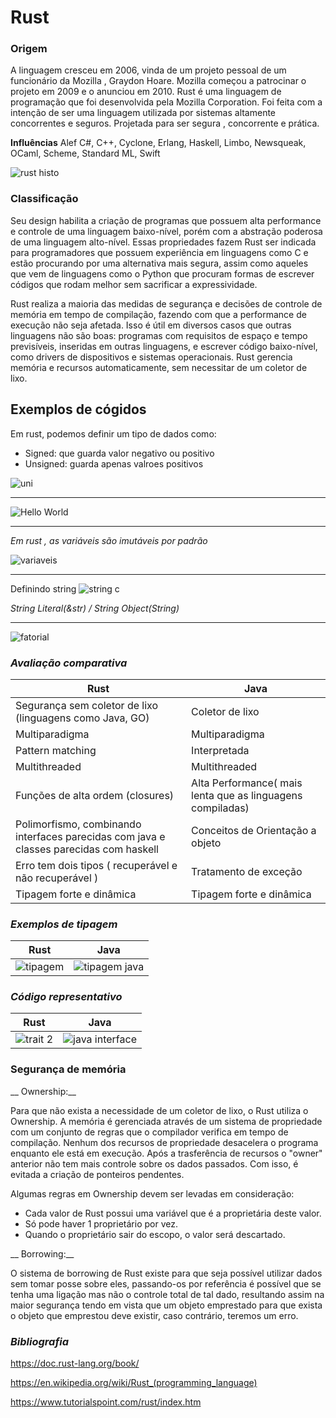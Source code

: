 # **Rust**

### **Origem**

A linguagem cresceu em 2006, vinda de um projeto pessoal de um funcionário da Mozilla , Graydon Hoare. Mozilla começou a patrocinar o projeto em 2009 e o anunciou em 2010.
Rust é uma linguagem de programação que foi desenvolvida pela Mozilla Corporation. Foi feita com a intenção de ser uma linguagem utilizada por sistemas  altamente concorrentes e seguros. Projetada para ser segura , concorrente e prática.



**Influências**
 Alef C#, C++, Cyclone, Erlang, Haskell, Limbo, Newsqueak, OCaml, Scheme, Standard ML, Swift

![rust histo](https://user-images.githubusercontent.com/7257385/64481538-b1920a00-d1b3-11e9-88a5-2d358c1e050a.jpg)


### **Classificação**

Seu design habilita a criação de programas que possuem alta performance e controle de uma linguagem baixo-nível, porém com a abstração poderosa de uma linguagem alto-nível. Essas propriedades fazem Rust ser indicada para programadores que possuem experiência em linguagens como C e estão procurando por uma alternativa mais segura, assim como aqueles que vem de linguagens como o Python que procuram formas de escrever códigos que rodam melhor sem sacrificar a expressividade.

Rust realiza a maioria das medidas de segurança e decisões de controle de memória em tempo de compilação, fazendo com que a performance de execução não seja afetada. Isso é útil em diversos casos que outras linguagens não são boas: programas com requisitos de espaço e tempo previsíveis, inseridas em outras linguagens, e escrever código baixo-nível, como drivers de dispositivos e sistemas operacionais.
Rust gerencia memória e recursos automaticamente, sem necessitar de um coletor de lixo.

## **Exemplos de cógidos**
Em rust, podemos definir um tipo de dados como:
* Signed: que guarda valor negativo ou positivo
* Unsigned: guarda apenas valroes positivos 

![uni](https://user-images.githubusercontent.com/7257385/64481049-9f5f9e00-d1aa-11e9-95ef-5e9c68935169.jpg)
_________________________________________________

![Hello World](https://user-images.githubusercontent.com/7257385/64479753-9b735200-d191-11e9-92de-010047fe0c3f.jpg)
_________________________________________________
*Em rust , as variáveis são imutáveis por padrão*

![variaveis](https://user-images.githubusercontent.com/7257385/64480149-d1680480-d198-11e9-9e6d-8da53e67e24c.jpg)
_________________________________________________
Definindo string
![string c](https://user-images.githubusercontent.com/7257385/64482030-ed32d100-d1bf-11e9-857e-3afcca315349.jpg)

*String Literal(&str) / String Object(String)*

_________________________________________________

![fatorial](https://user-images.githubusercontent.com/7257385/64482023-ae9d1680-d1bf-11e9-8ecc-bf8a7510ba38.jpg)


### ***Avaliação comparativa***
| Rust | Java | 
| --- | --- |
| Segurança sem coletor de lixo (linguagens como Java, GO)|Coletor de lixo |
| Multiparadigma | Multiparadigma |
|Pattern matching |	Interpretada |
|Multithreaded| Multithreaded |
|Funções de alta ordem (closures)|Alta Performance( mais lenta que as linguagens compiladas)|
|Polimorfismo, combinando interfaces parecidas com java e classes parecidas com haskell	|Conceitos de Orientação a objeto|
| Erro tem dois tipos ( recuperável e não recuperável )| Tratamento de exceção |
|Tipagem forte e dinâmica |Tipagem forte e dinâmica |

### *Exemplos de tipagem*
| Rust | Java |
| --- | --- |
|![tipagem](https://user-images.githubusercontent.com/7257385/64494139-70573400-d25f-11e9-87f4-3bd781acd787.jpg) |![tipagem java](https://user-images.githubusercontent.com/7257385/64494500-1e64dd00-d264-11e9-9b06-2c6fc79b1e7b.jpg) |

### ***Código representativo***
| Rust | Java |
| --- | --- |
|![trait 2](https://user-images.githubusercontent.com/7257385/64493361-9b3c8a80-d255-11e9-9dcc-c09743e50b7e.jpg)|![java interface](https://user-images.githubusercontent.com/7257385/64494517-671c9600-d264-11e9-8d84-0c8d63bfbc71.jpg)|


### **Segurança de memória**

__ Ownership:__

Para que não exista a necessidade de um coletor de lixo, o Rust utiliza o Ownership. A memória é gerenciada através de um sistema de propriedade com um conjunto de regras que o compilador verifica em tempo de  compilação. Nenhum dos recursos de propriedade desacelera o programa enquanto ele está em execução. Após a trasferência de recursos o "owner" anterior não tem mais controle sobre os dados passados. Com isso, é evitada a criação de ponteiros pendentes.

Algumas regras em Ownership devem ser levadas em consideração: 

- Cada valor de Rust possui uma variável que é a proprietária deste valor.
- Só pode haver 1 proprietário por vez.
- Quando o proprietário sair do escopo, o valor será descartado.

__ Borrowing:__ 

O sistema de borrowing de Rust existe para que seja possível utilizar dados sem tomar posse sobre eles,
passando-os por referência é possível que se tenha uma ligação mas não o controle total de tal dado, resultando assim
na maior segurança tendo em vista que um objeto emprestado para que exista o objeto que emprestou deve existir,
caso contrário, teremos um erro.


### ***Bibliografia***
https://doc.rust-lang.org/book/

https://en.wikipedia.org/wiki/Rust_(programming_language)

https://www.tutorialspoint.com/rust/index.htm

